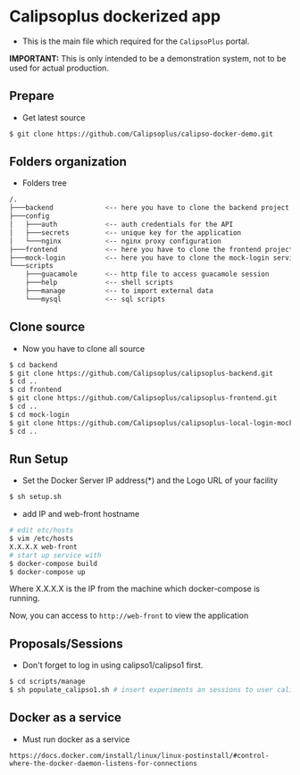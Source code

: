 # Calipsoplus dockerized app

* This is the main file which required for the ```CalipsoPlus``` portal.

**IMPORTANT:** This is only intended to be a demonstration system, not to be used for actual production.

## Prepare
* Get latest source
```bash
$ git clone https://github.com/Calipsoplus/calipso-docker-demo.git
```

## Folders organization
* Folders tree

```bash
/.
├───backend             <-- here you have to clone the backend project
├───config
│   ├───auth            <-- auth credentials for the API
│   ├───secrets         <-- unique key for the application
│   └───nginx           <-- nginx proxy configuration
├───frontend            <-- here you have to clone the frontend project
├───mock-login          <-- here you have to clone the mock-login service
└───scripts
    ├───guacamole       <-- http file to access guacamole session
    ├───help            <-- shell scripts
    ├───manage          <-- to import external data
    └───mysql           <-- sql scripts
```

## Clone source
* Now you have to clone all source

```bash
$ cd backend
$ git clone https://github.com/Calipsoplus/calipsoplus-backend.git
$ cd ..
$ cd frontend
$ git clone https://github.com/Calipsoplus/calipsoplus-frontend.git
$ cd ..
$ cd mock-login
$ git clone https://github.com/Calipsoplus/calipsoplus-local-login-mock.git
$ cd ..
```

## Run Setup
* Set the Docker Server IP address(*) and the Logo URL of your facility
```bash
$ sh setup.sh
```
* add IP and web-front hostname
```bash
# edit etc/hosts
$ vim /etc/hosts
X.X.X.X web-front
# start up service with
$ docker-compose build
$ docker-compose up
```
Where X.X.X.X is the IP from the machine which docker-compose is running.

Now, you can access to ```http://web-front``` to view the application 

## Proposals/Sessions
* Don't forget to log in using calipso1/calipso1 first.

```bash
$ cd scripts/manage
$ sh populate_calipso1.sh # insert experiments an sessions to user calipso1
```
## Docker as a service
* Must run docker as a service
```
https://docs.docker.com/install/linux/linux-postinstall/#control-where-the-docker-daemon-listens-for-connections
```
